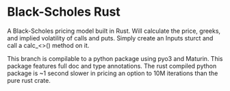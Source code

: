 # Black-Scholes Rust

A Black-Scholes pricing model built in Rust. Will calculate the price, greeks, and implied volatility of calls and puts. Simply create an Inputs sturct and call a calc_<>() method on it.  
  
This branch is compilable to a python package using pyo3 and Maturin.  This package features full doc and type annotations. The rust compiled python package is ~1 second slower in pricing an option to 10M iterations than the pure rust crate.
